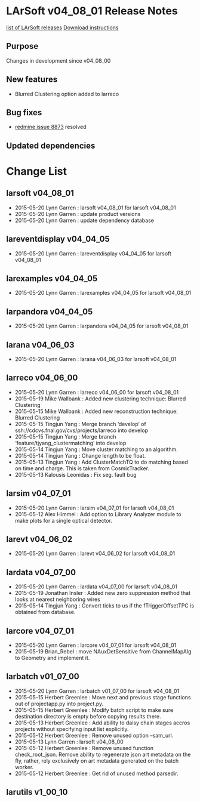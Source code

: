 LArSoft v04_08_01 Release Notes
======================================================================

[list of LArSoft releases](LArSoft_release_list)
[Download instructions](http://scisoft.fnal.gov/scisoft/bundles/larsoft/v04_08_01/larsoft-v04_08_01.html)

Purpose
--------------------

Changes in development since v04_08_00

New features
------------------------------

-   Blurred Clustering option added to larreco

Bug fixes
------------------------

-   [redmine issue 8873](https://cdcvs.fnal.gov/redmine/issues/8873) resolved

Updated dependencies
----------------------------------------------

Change List
============================

larsoft v04_08_01
------------------------------------------

-   2015-05-20 Lynn Garren : larsoft v04_08_01 for larsoft v04_08_01
-   2015-05-20 Lynn Garren : update product versions
-   2015-05-20 Lynn Garren : update dependency database

lareventdisplay v04_04_05
----------------------------------------------------------

-   2015-05-20 Lynn Garren : lareventdisplay v04_04_05 for larsoft v04_08_01

larexamples v04_04_05
--------------------------------------------------

-   2015-05-20 Lynn Garren : larexamples v04_04_05 for larsoft v04_08_01

larpandora v04_04_05
------------------------------------------------

-   2015-05-20 Lynn Garren : larpandora v04_04_05 for larsoft v04_08_01

larana v04_06_03
----------------------------------------

-   2015-05-20 Lynn Garren : larana v04_06_03 for larsoft v04_08_01

larreco v04_06_00
------------------------------------------

-   2015-05-20 Lynn Garren : larreco v04_06_00 for larsoft v04_08_01
-   2015-05-19 Mike Wallbank : Added new clustering technique: Blurred Clustering
-   2015-05-15 Mike Wallbank : Added new reconstruction technique: Blurred Clustering
-   2015-05-15 Tingjun Yang : Merge branch ‘develop’ of ssh://cdcvs.fnal.gov/cvs/projects/larreco into develop
-   2015-05-15 Tingjun Yang : Merge branch ‘feature/tjyang_clustermatching’ into develop
-   2015-05-14 Tingjun Yang : Move cluster matching to an algorithm.
-   2015-05-14 Tingjun Yang : Change length to be float.
-   2015-05-13 Tingjun Yang : Add ClusterMatchTQ to do matching based on time and charge. This is taken from CosmicTracker.
-   2015-05-13 Kalousis Leonidas : Fix seg. fault bug

larsim v04_07_01
----------------------------------------

-   2015-05-20 Lynn Garren : larsim v04_07_01 for larsoft v04_08_01
-   2015-05-12 Alex Himmel : Add option to Library Analyzer module to make plots for a single optical detector.

larevt v04_06_02
----------------------------------------

-   2015-05-20 Lynn Garren : larevt v04_06_02 for larsoft v04_08_01

lardata v04_07_00
------------------------------------------

-   2015-05-20 Lynn Garren : lardata v04_07_00 for larsoft v04_08_01
-   2015-05-19 Jonathan Insler : Added new zero suppression method that looks at nearest neighboring wires
-   2015-05-14 Tingjun Yang : Convert ticks to us if the fTriggerOffsetTPC is obtained from database.

larcore v04_07_01
------------------------------------------

-   2015-05-20 Lynn Garren : larcore v04_07_01 for larsoft v04_08_01
-   2015-05-19 Brian_Rebel : move NAuxDetSensitive from ChannelMapAlg to Geometry and implement it.

larbatch v01_07_00
--------------------------------------------

-   2015-05-20 Lynn Garren : larbatch v01_07_00 for larsoft v04_08_01
-   2015-05-15 Herbert Greenlee : Move next and previous stage functions out of projectapp.py into project.py.
-   2015-05-15 Herbert Greenlee : Modify batch script to make sure destination directory is empty before copying results there.
-   2015-05-13 Herbert Greenlee : Add ability to daisy chain stages accros projects without specifying input list explicitly.
-   2015-05-12 Herbert Greenlee : Remove unused option –sam_url.
-   2015-05-13 Lynn Garren : larsoft v04_08_00
-   2015-05-12 Herbert Greenlee : Remove unused function check_root_json. Remove ability to regenerate json art metadata on the fly, rather, rely exclusively on art metadata generated on the batch worker.
-   2015-05-12 Herbert Greenlee : Get rid of unused method parsedir.

larutils v1_00_10
------------------------------------------
